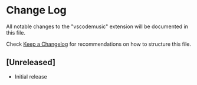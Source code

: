 # Change Log

All notable changes to the "vscodemusic" extension will be documented in this file.

Check [Keep a Changelog](http://keepachangelog.com/) for recommendations on how to structure this file.

## [Unreleased]

- Initial release